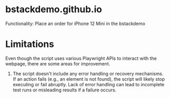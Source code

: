# bstackdemo.github.io

Functionality: Place an order for iPhone 12 Mini in the bstackdemo

# Limitations
Even though the script uses various Playwright APIs to interact with the webpage, there are some areas for improvement.

1. The script doesn't include any error handling or recovery mechanisms. If an action fails (e.g., an element is not found), the script will likely stop executing or fail abruptly. Lack of error handling can lead to incomplete test runs or misleading results if a failure occurs.
